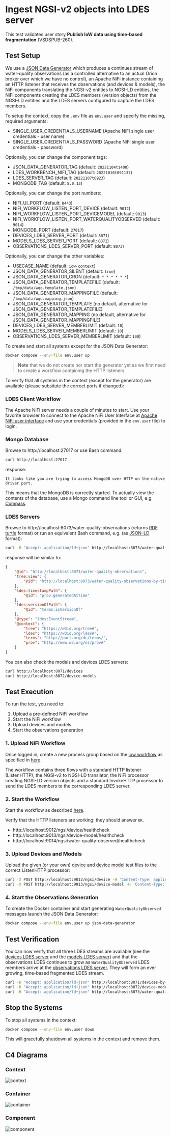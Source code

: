 # Ingest NGSI-v2 objects into LDES server
This test validates user story **Publish IoW data using time-based fragmentation** (VSDSPUB-260).

## Test Setup
We use a [JSON Data Generator](/json-data-generator/README.md) which produces a continues stream of water-quality observations (as a controlled alternative to an actual Orion broker over which we have no control), an Apache NiFi instance containing an HTTP listener that receives the observations (and devices & models), the NiFi components translating the NGSI-v2 entities to NGSI-LD entities, the NiFi components creating the LDES members (version objects) from the NGSI-LD entities and the LDES servers configured to capture the LDES members.

To setup the context, copy the `.env` file as `env.user` and specify the missing, required arguments:
* SINGLE_USER_CREDENTIALS_USERNAME (Apache NiFi single user credentials - user name)
* SINGLE_USER_CREDENTIALS_PASSWORD (Apache NiFi single user credentials - password)

Optionally, you can change the component tags:
* JSON_DATA_GENERATOR_TAG (default: `20221104t1400`)
* LDES_WORKBENCH_NIFI_TAG (default: `20221010t091137`)
* LDES_SERVER_TAG (default: `20221107t0923`)
* MONGODB_TAG (default: `5.0.13`)

Optionally, you can change the port numbers:
* NIFI_UI_PORT (default: `8443`)
* NIFI_WORKFLOW_LISTEN_PORT_DEVICE (default: `9012`)
* NIFI_WORKFLOW_LISTEN_PORT_DEVICEMODEL (default: `9013`)
* NIFI_WORKFLOW_LISTEN_PORT_WATERQUALITYOBSERVED (default: `9014`)
* MONGODB_PORT (default: `27017`)
* DEVICES_LDES_SERVER_PORT (default: `8071`)
* MODELS_LDES_SERVER_PORT (default: `8072`)
* OBSERVATIONS_LDES_SERVER_PORT (default: `8073`)

Optionally, you can change the other variables:
* USECASE_NAME (default: `iow-context`)
* JSON_DATA_GENERATOR_SILENT (default: `true`)
* JSON_DATA_GENERATOR_CRON (default: `* * * * * *`)
* JSON_DATA_GENERATOR_TEMPLATEFILE (default: `/tmp/data/wqo.template.json`)
* JSON_DATA_GENERATOR_MAPPINGFILE (default: `/tmp/data/wqo.mapping.json`)
* JSON_DATA_GENERATOR_TEMPLATE (no default, alternative for JSON_DATA_GENERATOR_TEMPLATEFILE)
* JSON_DATA_GENERATOR_MAPPING (no default, alternative for JSON_DATA_GENERATOR_MAPPINGFILE)
* DEVICES_LDES_SERVER_MEMBERLIMIT (default: `10`)
* MODELS_LDES_SERVER_MEMBERLIMIT (default: `10`)
* OBSERVATIONS_LDES_SERVER_MEMBERLIMIT (default: `100`)

To create and start all systems except for the JSON Data Generator:
```bash
docker compose --env-file env.user up
```

> **Note** that we do not create nor start the generator yet as we first need to create a workflow containing the HTTP listeners.

To verify that all systems in the context (except for the generator) are available (please subsitute the correct ports if changed):

### LDES Client Workflow
The Apache NiFi server needs a couple of minutes to start. Use your favorite browser to connect to the Apache NiFi User Interface at [Apache NiFi user interface](https://localhost:8443/nifi) and use your credentials (provided in the `env.user` file) to login.

### Mongo Database
Browse to http://localhost:27017 or use Bash command:
```bash
curl http://localhost:27017
```
response:
```text
It looks like you are trying to access MongoDB over HTTP on the native driver port.
```
This means that the MongoDB is correctly started. To actually view the contents of the database, use a Mongo command line tool or GUI, e.g. [Compass](https://www.mongodb.com/products/compass).

### LDES Servers
Browse to http://localhost:8073/water-quality-observations (returns [RDF turtle](https://www.w3.org/TR/turtle/) format) or run an equivalent Bash command, e.g. (as [JSON-LD](https://www.w3.org/TR/json-ld11/) format):
```bash
curl -H "Accept: application/ld+json" http://localhost:8073/water-quality-observations
```
response will be similar to:
```json
{
    "@id": "http://localhost:8073/water-quality-observations",
    "tree:view": {
        "@id": "http://localhost:8073/water-quality-observations-by-time"
    },
    "ldes:timestampPath": {
        "@id": "prov:generatedAtTime"
    },
    "ldes:versionOfPath": {
        "@id": "terms:isVersionOf"
    },
    "@type": "ldes:EventStream",
    "@context": {
        "tree": "https://w3id.org/tree#",
        "ldes": "https://w3id.org/ldes#",
        "terms": "http://purl.org/dc/terms/",
        "prov": "http://www.w3.org/ns/prov#"
    }
}
```
You can also check the models and devices LDES servers:
```bash
curl http://localhost:8071/devices
curl http://localhost:8072/device-models
```

## Test Execution
To run the test, you need to:
1. Upload a pre-defined NiFi workflow
2. Start the NiFi workflow
3. Upload devices and models
4. Start the observations generation

### 1. Upload NiFi Workflow
Once logged in, create a new process group based on the [iow workflow](./nifi-workflow.json) as specified in [here](../../../support/context/workflow/README.md#creating-a-workflow).

The workflow contains three flows with a standard HTTP listener (ListenHTTP), the NGSI-v2 to NGSI-LD translator, the NiFi processor creating NGSI-LD version objects and a standard InvokeHTTP processor to send the LDES members to the corresponding LDES server.

### 2. Start the Workflow
Start the workflow as described [here](../../../support/context/workflow/README.md#starting-a-workflow).

Verify that the HTTP listeners are working: they should answer `OK`.
* http://localhost:9012/ngsi/device/healthcheck
* http://localhost:9013/ngsi/device-model/healthcheck
* http://localhost:9014/ngsi/water-quality-observed/healthcheck

### 3. Upload Devices and Models
Upload the given (or your own) [device](./data/device.json) and [device model](./data/device-model.json) test files to the correct ListenHTTP processor:
```bash
curl -X POST http://localhost:9012/ngsi/device -H 'Content-Type: application/json' -d '@data/device.json' 
curl -X POST http://localhost:9013/ngsi/device-model -H 'Content-Type: application/json' -d '@data/device-model.json' 
```

### 4. Start the Observations Generation
To create the Docker container and start generating `WaterQualityObserved` messages launch the JSON Data Generator:
```bash
docker compose --env-file env.user up json-data-generator
```

## Test Verification
You can now verify that all three LDES streams are available (see the [devices LDES server](http://localhost:8071/devices-by-time) and the [models LDES server](http://localhost:8072/models-by-time)) and that the observations LDES continues to grow as `WaterQualityObserved` LDES members arrive at the [observations LDES server](http://localhost:8073/observations-by-time). They will form an ever growing, time-based fragmented LDES stream.
```bash
curl -H "Accept: application/ld+json" http://localhost:8071/devices-by-time
curl -H "Accept: application/ld+json" http://localhost:8072/device-models-by-time
curl -H "Accept: application/ld+json" http://localhost:8073/water-quality-observations-by-time
```

## Stop the Systems
To stop all systems in the context:
```bash
docker compose --env-file env.user down
```
This will gracefully shutdown all systems in the context and remove them.

## C4 Diagrams

### Context
![context](./artwork/demo-ldes-server.context.png)

### Container
![container](./artwork/demo-ldes-server.container.png)

### Component
![component](./artwork/demo-ldes-server.component.png)
